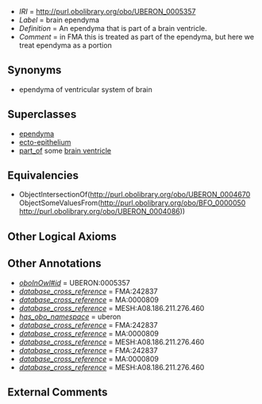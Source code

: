  * *IRI* = http://purl.obolibrary.org/obo/UBERON_0005357
 * *Label* = brain ependyma
 * *Definition* = An ependyma that is part of a brain ventricle.
 * *Comment* = in FMA this is treated as part of the ependyma, but here we treat ependyma as a portion

## Synonyms

 * ependyma of ventricular system of brain

## Superclasses

 * [ependyma](../../UBERON/70/UBERON_0004670.md)
 * [ecto-epithelium](../../UBERON/71/UBERON_0010371.md)
 * [part_of](../../BFO/50/BFO_0000050.md) some [brain ventricle](../../UBERON/86/UBERON_0004086.md)

## Equivalencies

 * ObjectIntersectionOf(<http://purl.obolibrary.org/obo/UBERON_0004670> ObjectSomeValuesFrom(<http://purl.obolibrary.org/obo/BFO_0000050> <http://purl.obolibrary.org/obo/UBERON_0004086>))

## Other Logical Axioms


## Other Annotations

 * *[oboInOwl#id](../../id/oboInOwl#id.md)* = UBERON:0005357
 * *[database_cross_reference](../../ef/oboInOwl#hasDbXref.md)* = FMA:242837
 * *[database_cross_reference](../../ef/oboInOwl#hasDbXref.md)* = MA:0000809
 * *[database_cross_reference](../../ef/oboInOwl#hasDbXref.md)* = MESH:A08.186.211.276.460
 * *[has_obo_namespace](../../ce/oboInOwl#hasOBONamespace.md)* = uberon
 * *[database_cross_reference](../../ef/oboInOwl#hasDbXref.md)* = FMA:242837
 * *[database_cross_reference](../../ef/oboInOwl#hasDbXref.md)* = MA:0000809
 * *[database_cross_reference](../../ef/oboInOwl#hasDbXref.md)* = MESH:A08.186.211.276.460
 * *[database_cross_reference](../../ef/oboInOwl#hasDbXref.md)* = FMA:242837
 * *[database_cross_reference](../../ef/oboInOwl#hasDbXref.md)* = MA:0000809
 * *[database_cross_reference](../../ef/oboInOwl#hasDbXref.md)* = MESH:A08.186.211.276.460

## External Comments

